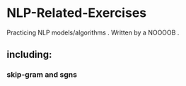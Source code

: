 # NLP-Related-Exercises
Practicing NLP models/algorithms . Written by a NOOOOB . 

## including:
### skip-gram and sgns
